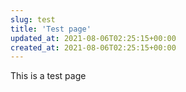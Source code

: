 ```yaml
---
slug: test
title: 'Test page'
updated_at: 2021-08-06T02:25:15+00:00
created_at: 2021-08-06T02:25:15+00:00
---
```

This is a test page